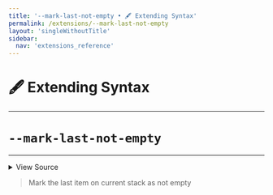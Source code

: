 ```yaml
---
title: '--mark-last-not-empty • 🖋️ Extending Syntax'
permalink: /extensions/--mark-last-not-empty
layout: 'singleWithoutTitle'
sidebar:
  nav: 'extensions_reference'
---
```


# 🖋️ Extending Syntax

---

# `--mark-last-not-empty`

---



<details>
  <summary>View Source</summary>

{% highlight sh %}

if [ "$SHELLPEN_CONTEXT_RIGHT_INDEX" -ge 0 ]
then

  if [ -z "$BASH_PRE_43" ]
  then
    SHELLPEN_SOURCE_CONTEXT_EMPTY[$SHELLPEN_CONTEXT_RIGHT_INDEX]="false"
  else
    eval "__SHELLPEN_CONTEXT_EMPTY_$SHELLPEN_SOURCE_ID[\$SHELLPEN_CONTEXT_RIGHT_INDEX]=\"false\""
  fi

fi
{% endhighlight %}

</details>



> Mark the last item on current stack as not empty







